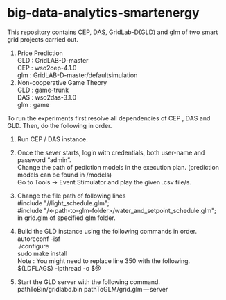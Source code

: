 # big-data-analytics-smartenergy

This repository contains CEP, DAS, GridLab-D(GLD) and glm of two smart grid projects carried out.
1. Price Prediction <br/>
    GLD : GridLAB-D-master<br/>
    CEP : wso2cep-4.1.0<br/>
    glm : GridLAB-D-master/defaultsimulation
2. Non-cooperative Game Theory <br/>
    GLD : game-trunk<br/>
    DAS : wso2das-3.1.0<br/>
    glm : game


To run the experiments first resolve all dependencies of CEP , DAS and GLD. Then, do the following in order. 
1. Run CEP / DAS instance.
2. Once the sever starts, login with credentials, both user-name and password “admin”. <br/>
   Change the path of pediction models in the execution plan. (prediction models can be found in /models)<br/>
   Go to Tools → Event Stimulator and play the given .csv file/s.
   
3. Change the file path of following lines<br/>
    #include "/<path-to-glm-folder>/light_schedule.glm";<br/>
    #include "/<-path-to-glm-folder>/water_and_setpoint_schedule.glm";<br/>
    in grid.glm of specified glm folder.
4. Build the GLD instance using the following commands in order.
    <br/> autoreconf -isf
    <br/> ./configure
    <br/> sudo make install
    <br/> Note : You might need to replace line 350 with the following.
    <br/> $(LDFLAGS) -lpthread -o $@
5. Start the GLD server with the following command. <br/>
   pathToBin/gridlabd.bin pathToGLM/grid.glm — server
